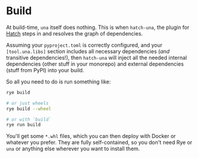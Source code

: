 # Build

At build-time, `una` itself does nothing.
This is when `hatch-una`, the plugin for [Hatch](https://hatch.pypa.io/) steps in and resolves the graph of dependencies.

Assuming your `pyproject.toml` is correctly configured, and your `[tool.una.libs]` section includes all necessary dependencies (_and_ transitive dependencies!),
then `hatch-una` will inject all the needed internal dependencies (other stuff in your monorepo) and external dependencies (stuff from PyPI) into your build.

So all you need to do is run something like:
```bash
rye build

# or just wheels
rye build --wheel

# or with `build`
rye run build
```

You'll get some `*.whl` files, which you can then deploy with Docker or whatever you prefer. They are fully self-contained, so you don't need Rye or `una` or anything else wherever you want to install them.
